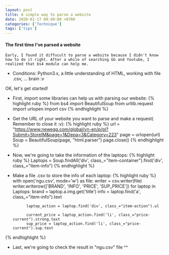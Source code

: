```yaml
---
layout: post
title: A simple way to parse a website
date: 2020-01-17 09:49:09 +0700
categories: ['Technique']
tags: ['tips']
---
```


#### The first time I've parsed a website

	Early, I found it diffucult to parse a website because I didn't know how to do it right. After a while of searching GG and Youtube, I realized that bs4 module can help me.

* Conditions: Python3.x, a little understanding of HTML, working with file .csv, ... brain :v

OK, let's get started!

* First, import some libraries can help us with parsing our website:
{% highlight ruby %}
	from bs4 import BeautifulSoup
	from urllib.request import urlopen
	import csv
{% endhighlight %}

* Get the URL of your website you want to parse and make a request( Remember to close it :v):
{% highlight ruby %}
	url = "https://www.newegg.com/global/vn-en/p/pl?Submit=StoreIM&page=1&Depa=3&Category=223"
	page = urlopen(url)
	Soup = BeautifulSoup(page, "html.parser")
	page.close()
{% endhighlight %}

* Now, we're going to take the information of the laptops:
{% highlight ruby %}
	Laptops = Soup.findAll('div', class_="item-container").find('div', class_="item-info")
{% endhighlight %}

* Make a file .csv to store the info of each laptop:
{% highlight ruby %}
	with open('ngu.csv', mode='w') as file:
		writer = csv.writer(file)
		writer.writerow(['BRAND', 'INFO', 'PRICE', 'SUP_PRICE'])
		for laptop in Laptops:
			brand = laptop.a.img.get('title')
			info = laptop.find('a', class_="item-info").text

			laptop_action = laptop.find('div', class_="item-action").ul

			current_price = laptop_action.find('li', class_="price-current").strong.text
			sup_price = laptop_action.find('li', class_="price-current").sup.text
{% endhighlight %}

* Last, we're going to check the result in "ngu.csv" file ^^
			

















